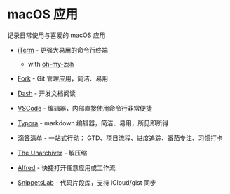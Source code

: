 # macOS 应用

记录日常使用与喜爱的 macOS 应用

- [iTerm](https://www.iterm2.com/) - 更强大易用的命令行终端
  - with [oh-my-zsh](http://ohmyz.sh/)

- [Fork](https://git-fork.com/) - Git 管理应用，简洁、易用

- [Dash](https://kapeli.com/dash) - 开发文档阅读

* [VSCode](https://code.visualstudio.com/) - 编辑器，内部直接使用命令行非常便捷

- [Typora](https://typora.io/) - markdown 编辑器，简洁、易用，所见即所得

- [滴答清单](https://guide.dida365.com/) - 一站式行动： GTD、项目流程、进度追踪、番茄专注、习惯打卡
- [The Unarchiver](https://theunarchiver.com/) - 解压缩
- [Alfred](./alfred.md) - 快捷打开任意应用或工作流
- [SnippetsLab](https://www.renfei.org/snippets-lab/manual/mac/index.html) - 代码片段库，支持 iCloud/gist 同步


